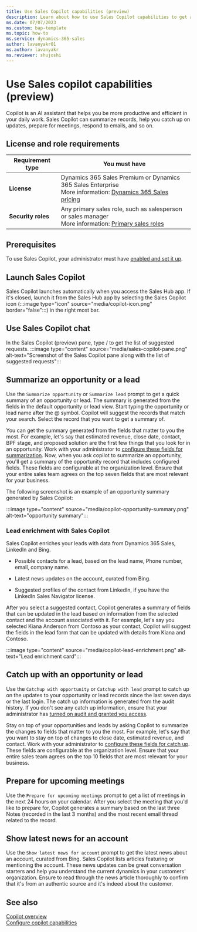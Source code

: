 ```yaml
---
title: Use Sales Copilot capabilities (preview)
description: Learn about how to use Sales Copilot capabilities to get a quick summary of your records, catch up on updates, prepare for meetings, and so on.
ms.date: 07/07/2023
ms.custom: bap-template
ms.topic: how-to
ms.service: dynamics-365-sales
author: lavanyakr01
ms.author: lavanyakr
ms.reviewer: shujoshi
---
```


# Use Sales copilot capabilities (preview)

Copilot is an AI assistant that helps you be more productive and efficient in your daily work. Sales Copilot can summarize records, help you catch up on updates, prepare for meetings, respond to emails, and so on.

## License and role requirements

| Requirement type | You must have |  
|-----------------------|---------|
| **License** | Dynamics 365 Sales Premium or Dynamics 365 Sales Enterprise <br>More information: [Dynamics 365 Sales pricing](https://dynamics.microsoft.com/sales/pricing/) |
| **Security roles** | Any primary sales role, such as salesperson or sales manager<br>  More information: [Primary sales roles](security-roles-for-sales.md#primary-sales-roles)|

## Prerequisites

To use Sales Copilot, your administrator must have [enabled and set it up](enable-setup-copilot.md). 

## Launch Sales Copilot

Sales Copilot launches automatically when you access the Sales Hub app. If it's closed, launch it from the Sales Hub app by selecting the Sales Copilot icon (:::image type="icon" source="media/copilot-icon.png" border="false":::) in the right most bar.

## Use Sales Copilot chat

In the Sales Copilot (preview) pane, type / to get the list of suggested requests. 
:::image type="content" source="media/sales-copilot-pane.png" alt-text="Screenshot of the Sales Copilot pane along with the list of suggested requests":::

## Summarize an opportunity or a lead

Use the `Summarize opportunity` or `Summarize lead` prompt to get a quick summary of an opportunity or lead. The summary is generated from the fields in the default opportunity or lead view. Start typing the opportunity or lead name after the @ symbol. Copilot will suggest the records that match your search. Select the record that you want to get a summary of.  

You can get the summary generated from the fields that matter to you the most. For example, let's say that estimated revenue, close date, contact, BPF stage, and proposed solution are the first few things that you look for in an opportunity. Work with your administrator to [configure these fields for summarization](configure-sales-copilot.md#configure-record-summary-and-catch-up-fields). Now, when you ask copilot to summarize an opportunity, you'll get a summary of the opportunity record that includes configured fields. These fields are configurable at the organization level. Ensure that your entire sales team agrees on the top seven fields that are most relevant for your business.

The following screenshot is an example of an opportunity summary generated by Sales Copilot:

:::image type="content" source="media/copilot-opportunity-summary.png" alt-text="opportunity summary":::

### Lead enrichment with Sales Copilot

Sales Copilot enriches your leads with data from Dynamics 365 Sales, LinkedIn and Bing. 

- Possible contacts for a lead, based on the lead name, Phone number, email, company name.

- Latest news updates on the account, curated from Bing.  
- Suggested profiles of the contact from LinkedIn, if you have the LinkedIn Sales Navigator license.  
 
After you select a suggested contact, Copilot generates a summary of fields that can be updated in the lead based on information from the selected contact and the account associated with it. For example, let's say you selected Kiana Anderson from Contoso as your contact, Copilot will suggest the fields in the lead form that can be updated with details from Kiana and Contoso. 

:::image type="content" source="media/copilot-lead-enrichment.png" alt-text="Lead enrichment card":::

## Catch up with an opportunity or lead

Use the `Catchup with opportunity` or `Catchup with lead` prompt to catch up on the updates to your opportunity or lead records since the last seven days or the last login. The catch up information is generated from the audit history. If you don't see any catch up information, ensure that your administrator has [turned on audit and granted you access](enable-setup-copilot.md#grant-audit-access-to-users).

Stay on top of your opportunities and leads by asking Copilot to summarize the changes to fields that matter to you the most. For example, let's say that you want to stay on top of changes to close date, estimated revenue, and contact. Work with your administrator to [configure these fields for catch up](configure-sales-copilot.md#configure-record-summary-and-catch-up-fields). These fields are configurable at the organization level. Ensure that your entire sales team agrees on the top 10 fields that are most relevant for your business.

## Prepare for upcoming meetings

Use the `Prepare for upcoming meetings` prompt to get a list of meetings in the next 24 hours on your calendar. After you select the meeting that you'd like to prepare for, Copilot generates a summary based on the last three Notes (recorded in the last 3 months) and the most recent email thread related to the record. 

## Show latest news for an account

Use the `Show latest news for account` prompt to get the latest news about an account, curated from Bing. Sales Copilot lists articles featuring or mentioning the account. These news updates can be great conversation starters and help you understand the current dynamics in your customers' organization. Ensure to read through the news article thoroughly to confirm that it's from an authentic source and it's indeed about the customer.


## See also

[Copilot overview](copilot-overview.md)  
[Configure copilot capabilities](configure-sales-copilot.md)
